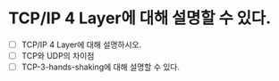 # TCP/IP 4 Layer에 대해 설명할 수 있다.

- [ ]  TCP/IP 4 Layer에 대해 설명하시오.
- [ ]  TCP와 UDP의 차이점
- [ ]  TCP-3-hands-shaking에 대해 설명할 수 있다.